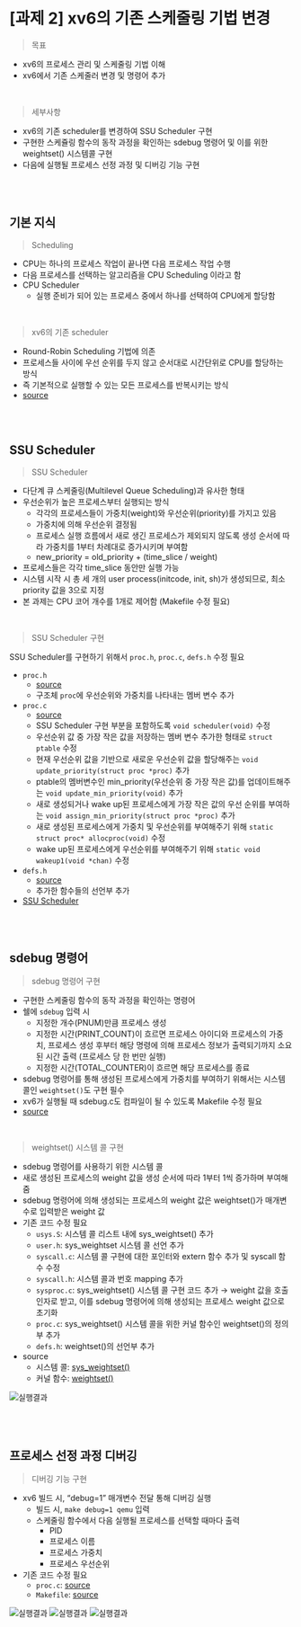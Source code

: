 # [과제 2] xv6의 기존 스케줄링 기법 변경

> 목표

- xv6의 프로세스 관리 및 스케줄링 기법 이해
- xv6에서 기존 스케줄러 변경 및 명령어 추가

<br>

> 세부사항

- xv6의 기존 scheduler를 변경하여 SSU Scheduler 구현
- 구현한 스케쥴링 함수의 동작 과정을 확인하는 sdebug 명령어 및 이를 위한 weightset() 시스템콜 구현
- 다음에 실행될 프로세스 선정 과정 및 디버깅 기능 구현

<br>
<br>

## 기본 지식

> Scheduling

- CPU는 하나의 프로세스 작업이 끝나면 다음 프로세스 작업 수행
- 다음 프로세스를 선택하는 알고리즘을 CPU Scheduling 이라고 함
- CPU Scheduler
    - 실행 준비가 되어 있는 프로세스 중에서 하나를 선택하여 CPU에게 할당함

<br>

> xv6의 기존 scheduler
- Round-Robin Scheduling 기법에 의존
- 프로세스들 사이에 우선 순위를 두지 않고 순서대로 시간단위로 CPU를 할당하는 방식
- 즉 기본적으로 실행할 수 있는 모든 프로세스를 반복시키는 방식
- [source](https://github.com/mit-pdos/xv6-public/blob/eeb7b415dbcb12cc362d0783e41c3d1f44066b17/proc.c#L322)


<br>
<br>

## SSU Scheduler

> SSU Scheduler
- 다단계 큐 스케줄링(Multilevel Queue Scheduling)과 유사한 형태
- 우선순위가 높은 프로세스부터 실행되는 방식
    - 각각의 프로세스들이 가중치(weight)와 우선순위(priority)를 가지고 있음
    - 가중치에 의해 우선순위 결정됨
    - 프로세스 실행 흐름에서 새로 생긴 프로세스가 제외되지 않도록 생성 순서에 따라 가중치를 1부터 차례대로 증가시키며 부여함
    - new_priority = old_priority + (time_slice / weight)
- 프로세스들은 각각 time_slice 동안만 실행 가능
- 시스템 시작 시 총 세 개의 user process(initcode, init, sh)가 생성되므로, 최소 priority 값을 3으로 지정
- 본 과제는 CPU 코어 개수를 1개로 제어함 (Makefile 수정 필요)

<br>

> SSU Scheduler 구현

SSU Scheduler를 구현하기 위해서 `proc.h`, `proc.c`, `defs.h` 수정 필요

- `proc.h`
    - [source](https://github.com/mit-pdos/xv6-public/blob/master/proc.h)
    - 구조체 `proc`에 우선순위와 가중치를 나타내는 멤버 변수 추가
- `proc.c`
    - [source](https://github.com/mit-pdos/xv6-public/blob/master/proc.c)
    - SSU Scheduler 구현 부분을 포함하도록 `void scheduler(void)` 수정
    - 우선순위 값 중 가장 작은 값을 저장하는 멤버 변수 추가한 형태로 `struct ptable` 수정
    - 현재 우선순위 값을 기반으로 새로운 우선순위 값을 할당해주는 `void update_priority(struct proc *proc)` 추가
    - ptable의 멤버변수인 min_priority(우선순위 중 가장 작은 값)를 업데이트해주는 `void update_min_priority(void)` 추가
    - 새로 생성되거나 wake up된 프로세스에게 가장 작은 값의 우선 순위를 부여하는 `void assign_min_priority(struct proc *proc)` 추가
    - 새로 생성된 프로세스에게 가중치 및 우선순위를 부여해주기 위해 `static struct proc* allocproc(void)` 수정
    - wake up된 프로세스에게 우선순위를 부여해주기 위해 `static void wakeup1(void *chan)` 수정
- `defs.h`
    - [source](https://github.com/mit-pdos/xv6-public/blob/master/defs.h)
    - 추가한 함수들의 선언부 추가
- [SSU Scheduler](https://github.com/junghyun21/soongsilUniv/blob/fb4cbfbbd3ed5ee96332597f37dfba1491c08f7f/3-2_fall2022/os/project3/proc.c#L30)


<br>
<br>

## sdebug 명령어

> sdebug 명령어 구현

- 구현한 스케줄링 함수의 동작 과정을 확인하는 명령어
- 쉘에 `sdebug` 입력 시
    - 지정한 개수(PNUM)만큼 프로세스 생성
    - 지정한 시간(PRINT_COUNT)이 흐르면 프로세스 아이디와 프로세스의 가중치, 프로세스 생성 후부터 해당 명령에 의해 프로세스 정보가 출력되기까지 소요된 시간 출력 (프로세스 당 한 번만 실행)
    - 지정한 시간(TOTAL_COUNTER)이 흐르면 해당 프로세스를 종료
- sdebug 명령어를 통해 생성된 프로세스에게 가중치를 부여하기 위해서는 시스템 콜인 `weightset()`도 구현 필수
- xv6가 실행될 때 sdebug.c도 컴파일이 될 수 있도록 Makefile 수정 필요
- [source](https://github.com/junghyun21/soongsilUniv/blob/main/3-2_fall2022/os/project3/sdebug.c)
    
<br>

> weightset() 시스템 콜 구현

- sdebug 명령어를 사용하기 위한 시스템 콜
- 새로 생성된 프로세스의 weight 값을 생성 순서에 따라 1부터 1씩 증가하며 부여해줌
- sdebug 명령어에 의해 생성되는 프로세스의 weight 값은 weightset()가 매개변수로 입력받은 weight 값
- 기존 코드 수정 필요
    - `usys.S`: 시스템 콜 리스트 내에 sys_weightset() 추가
    - `user.h`: sys_weightset 시스템 콜 선언 추가
    - `syscall.c`: 시스템 콜 구현에 대한 포인터와 extern 함수 추가 및 syscall 함수 수정
    - `syscall.h`: 시스템 콜과 번호 mapping 추가
    - `sysproc.c`: sys_weightset() 시스템 콜 구현 코드 추가
    → weight 값을 호출 인자로 받고, 이를 sdebug 명령어에 의해 생성되는 프로세스 weight 값으로 초기화
    - `proc.c`: sys_weightset() 시스템 콜을 위한 커널 함수인 weightset()의 정의부 추가
    - `defs.h`: weightset()의 선언부 추가
- source
    - 시스템 콜: [sys_weightset()](https://github.com/junghyun21/soongsilUniv/blob/fb4cbfbbd3ed5ee96332597f37dfba1491c08f7f/3-2_fall2022/os/project3/sysproc.c#L93)
    - 커널 함수: [weightset()](https://github.com/junghyun21/soongsilUniv/blob/fb4cbfbbd3ed5ee96332597f37dfba1491c08f7f/3-2_fall2022/os/project3/proc.c#L675)

![실행결과](./src/sdebug.png)


<br>
<br>

## 프로세스 선정 과정 디버깅

> 디버깅 기능 구현

- xv6 빌드 시, “debug=1” 매개변수 전달 통해 디버깅 실행
    - 빌드 시, `make debug=1 qemu` 입력
    - 스케줄링 함수에서 다음 실행될 프로세스를 선택할 때마다 출력
        - PID
        - 프로세스 이름
        - 프로세스 가중치
        - 프로세스 우선순위
- 기존 코드 수정 필요
    - `proc.c`: [source](https://github.com/junghyun21/soongsilUniv/blob/fb4cbfbbd3ed5ee96332597f37dfba1491c08f7f/3-2_fall2022/os/project3/proc.c#L65)
    - `Makefile`: [source](https://github.com/junghyun21/soongsilUniv/blob/fb4cbfbbd3ed5ee96332597f37dfba1491c08f7f/3-2_fall2022/os/project3/Makefile#L93s)

![실행결과](./src/debug_1.png)
![실행결과](./src/debug_2.png)
![실행결과](./src/debug_3.png)
